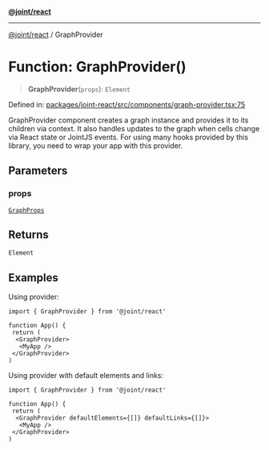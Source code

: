 [**@joint/react**](../README.md)

***

[@joint/react](../README.md) / GraphProvider

# Function: GraphProvider()

> **GraphProvider**(`props`): `Element`

Defined in: [packages/joint-react/src/components/graph-provider.tsx:75](https://github.com/samuelgja/joint/blob/main/packages/joint-react/src/components/graph-provider.tsx#L75)

GraphProvider component creates a graph instance and provides it to its children via context.
It also handles updates to the graph when cells change via React state or JointJS events.
For using many hooks provided by this library, you need to wrap your app with this provider.

## Parameters

### props

[`GraphProps`](../interfaces/GraphProps.md)

## Returns

`Element`

## Examples

Using provider:
```tsx
import { GraphProvider } from '@joint/react'

function App() {
 return (
  <GraphProvider>
   <MyApp />
 </GraphProvider>
)
```

Using provider with default elements and links:
```tsx
import { GraphProvider } from '@joint/react'

function App() {
 return (
  <GraphProvider defaultElements={[]} defaultLinks={[]}>
   <MyApp />
 </GraphProvider>
)
```
